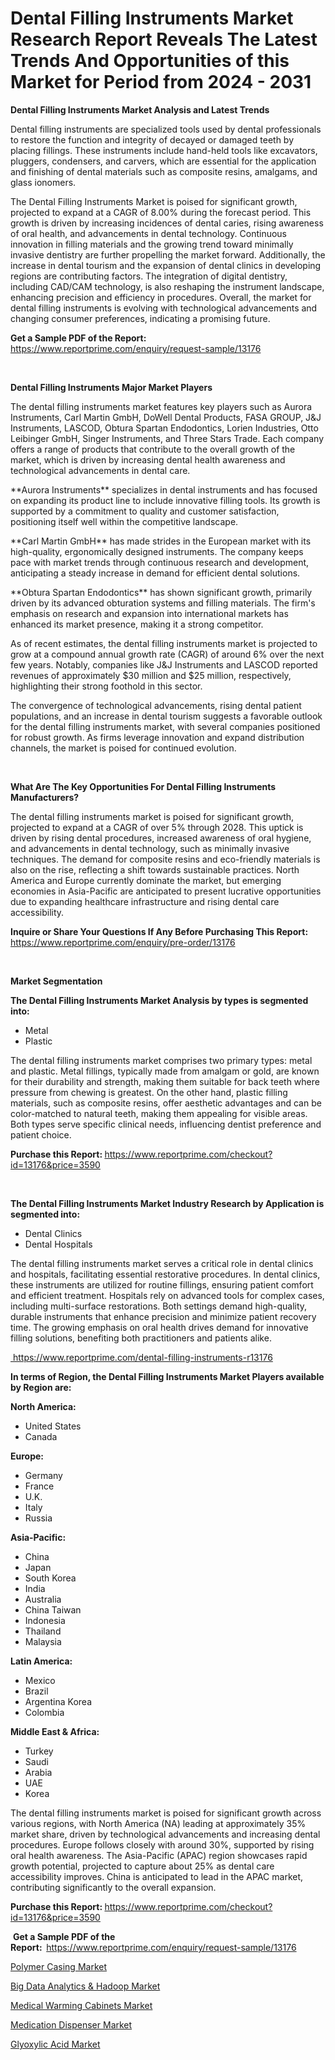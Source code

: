 <p><h1>Dental Filling Instruments Market Research Report Reveals The Latest Trends And Opportunities of this Market for Period from 2024 - 2031</h1></p><p><strong>Dental Filling Instruments Market Analysis and Latest Trends</strong></p>
<p><p>Dental filling instruments are specialized tools used by dental professionals to restore the function and integrity of decayed or damaged teeth by placing fillings. These instruments include hand-held tools like excavators, pluggers, condensers, and carvers, which are essential for the application and finishing of dental materials such as composite resins, amalgams, and glass ionomers.</p><p>The Dental Filling Instruments Market is poised for significant growth, projected to expand at a CAGR of 8.00% during the forecast period. This growth is driven by increasing incidences of dental caries, rising awareness of oral health, and advancements in dental technology. Continuous innovation in filling materials and the growing trend toward minimally invasive dentistry are further propelling the market forward. Additionally, the increase in dental tourism and the expansion of dental clinics in developing regions are contributing factors. The integration of digital dentistry, including CAD/CAM technology, is also reshaping the instrument landscape, enhancing precision and efficiency in procedures. Overall, the market for dental filling instruments is evolving with technological advancements and changing consumer preferences, indicating a promising future.</p></p>
<p><strong>Get a Sample PDF of the Report:&nbsp;</strong> <a href="https://www.reportprime.com/enquiry/request-sample/13176">https://www.reportprime.com/enquiry/request-sample/13176</a></p>
<p>&nbsp;</p>
<p><strong>Dental Filling Instruments Major Market Players</strong></p>
<p><p>The dental filling instruments market features key players such as Aurora Instruments, Carl Martin GmbH, DoWell Dental Products, FASA GROUP, J&J Instruments, LASCOD, Obtura Spartan Endodontics, Lorien Industries, Otto Leibinger GmbH, Singer Instruments, and Three Stars Trade. Each company offers a range of products that contribute to the overall growth of the market, which is driven by increasing dental health awareness and technological advancements in dental care.</p><p>**Aurora Instruments** specializes in dental instruments and has focused on expanding its product line to include innovative filling tools. Its growth is supported by a commitment to quality and customer satisfaction, positioning itself well within the competitive landscape.</p><p>**Carl Martin GmbH** has made strides in the European market with its high-quality, ergonomically designed instruments. The company keeps pace with market trends through continuous research and development, anticipating a steady increase in demand for efficient dental solutions.</p><p>**Obtura Spartan Endodontics** has shown significant growth, primarily driven by its advanced obturation systems and filling materials. The firm's emphasis on research and expansion into international markets has enhanced its market presence, making it a strong competitor.</p><p>As of recent estimates, the dental filling instruments market is projected to grow at a compound annual growth rate (CAGR) of around 6% over the next few years. Notably, companies like J&J Instruments and LASCOD reported revenues of approximately $30 million and $25 million, respectively, highlighting their strong foothold in this sector.</p><p>The convergence of technological advancements, rising dental patient populations, and an increase in dental tourism suggests a favorable outlook for the dental filling instruments market, with several companies positioned for robust growth. As firms leverage innovation and expand distribution channels, the market is poised for continued evolution.</p></p>
<p>&nbsp;</p>
<p><strong>What Are The Key Opportunities For Dental Filling Instruments Manufacturers?</strong></p>
<p><p>The dental filling instruments market is poised for significant growth, projected to expand at a CAGR of over 5% through 2028. This uptick is driven by rising dental procedures, increased awareness of oral hygiene, and advancements in dental technology, such as minimally invasive techniques. The demand for composite resins and eco-friendly materials is also on the rise, reflecting a shift towards sustainable practices. North America and Europe currently dominate the market, but emerging economies in Asia-Pacific are anticipated to present lucrative opportunities due to expanding healthcare infrastructure and rising dental care accessibility.</p></p>
<p><strong>Inquire or Share Your Questions If Any Before Purchasing This Report:</strong> <a href="https://www.reportprime.com/enquiry/pre-order/13176">https://www.reportprime.com/enquiry/pre-order/13176</a></p>
<p>&nbsp;</p>
<p><strong>Market Segmentation</strong></p>
<p><strong>The Dental Filling Instruments Market Analysis by types is segmented into:</strong></p>
<p><ul><li>Metal</li><li>Plastic</li></ul></p>
<p><p>The dental filling instruments market comprises two primary types: metal and plastic. Metal fillings, typically made from amalgam or gold, are known for their durability and strength, making them suitable for back teeth where pressure from chewing is greatest. On the other hand, plastic filling materials, such as composite resins, offer aesthetic advantages and can be color-matched to natural teeth, making them appealing for visible areas. Both types serve specific clinical needs, influencing dentist preference and patient choice.</p></p>
<p><strong>Purchase this Report:&nbsp;</strong><a href="https://www.reportprime.com/checkout?id=13176&price=3590">https://www.reportprime.com/checkout?id=13176&price=3590</a></p>
<p>&nbsp;</p>
<p><strong>The Dental Filling Instruments Market Industry Research by Application is segmented into:</strong></p>
<p><ul><li>Dental Clinics</li><li>Dental Hospitals</li></ul></p>
<p><p>The dental filling instruments market serves a critical role in dental clinics and hospitals, facilitating essential restorative procedures. In dental clinics, these instruments are utilized for routine fillings, ensuring patient comfort and efficient treatment. Hospitals rely on advanced tools for complex cases, including multi-surface restorations. Both settings demand high-quality, durable instruments that enhance precision and minimize patient recovery time. The growing emphasis on oral health drives demand for innovative filling solutions, benefiting both practitioners and patients alike.</p></p>
<p><a href="https://www.reportprime.com/dental-filling-instruments-r13176">&nbsp;https://www.reportprime.com/dental-filling-instruments-r13176</a></p>
<p><strong>In terms of Region, the Dental Filling Instruments Market Players available by Region are:</strong></p>
<p>
    <p> <strong> North America: </strong>
        <ul>
            <li>United States</li>
            <li>Canada</li>
        </ul>
        </p> 
    <p> <strong> Europe: </strong>
        <ul>
            <li>Germany</li>
            <li>France</li>
            <li>U.K.</li>
            <li>Italy</li>
            <li>Russia</li>
        </ul>
        </p> 
    <p> <strong> Asia-Pacific: </strong>
        <ul>
            <li>China</li>
            <li>Japan</li>
            <li>South Korea</li>
            <li>India</li>
            <li>Australia</li>
            <li>China Taiwan</li>
            <li>Indonesia</li>
            <li>Thailand</li>
            <li>Malaysia</li>
        </ul>
        </p> 
    <p> <strong> Latin America: </strong>
        <ul>
            <li>Mexico</li>
            <li>Brazil</li>
            <li>Argentina Korea</li>
            <li>Colombia</li>
        </ul>
        </p> 
    <p> <strong> Middle East & Africa: </strong>
        <ul>
            <li>Turkey</li>
            <li>Saudi</li>
            <li>Arabia</li>
            <li>UAE</li>
            <li>Korea</li>
        </ul>
    </p>
    </p>
<p><p>The dental filling instruments market is poised for significant growth across various regions, with North America (NA) leading at approximately 35% market share, driven by technological advancements and increasing dental procedures. Europe follows closely with around 30%, supported by rising oral health awareness. The Asia-Pacific (APAC) region showcases rapid growth potential, projected to capture about 25% as dental care accessibility improves. China is anticipated to lead in the APAC market, contributing significantly to the overall expansion.</p></p>
<p><strong>Purchase this Report: </strong><a href="https://www.reportprime.com/checkout?id=13176&price=3590">https://www.reportprime.com/checkout?id=13176&price=3590</a></p>
<p>&nbsp;<strong>Get a Sample PDF of the Report:&nbsp;&nbsp;</strong><a href="https://www.reportprime.com/enquiry/request-sample/13176">https://www.reportprime.com/enquiry/request-sample/13176</a></p>
<p><strong></strong></p>
<p><p><a href="https://issuu.com/reportprime-2/docs/polymer-casing-market-size-2030.ppt_62a52203e16489">Polymer Casing Market</a></p><p><a href="https://medium.com/@sahanad234/big-data-analytics-hadoop-market-trends-and-analysis-opportunities-and-challenges-for-future-96fa32a5e6bd">Big Data Analytics & Hadoop Market</a></p><p><a href="https://github.com/AngelaWalsh696/Market-Research-Report-List-1/blob/main/medical-warming-cabinets-market.md">Medical Warming Cabinets Market</a></p><p><a href="https://github.com/GRUBBSCHARLES/Market-Research-Report-List-1/blob/main/medication-dispenser-market.md">Medication Dispenser Market</a></p><p><a href="https://www.linkedin.com/pulse/deep-dive-glyoxylic-acid-market-itstrends-segmentation-cquac?trackingId=qFEg5hTmT9eBZ5AJw7r26Q%3D%3D">Glyoxylic Acid Market</a></p></p>